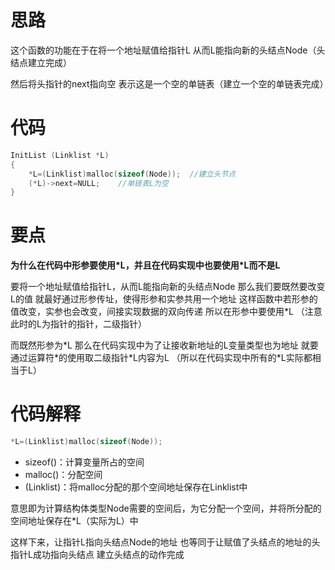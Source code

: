 # 思路
这个函数的功能在于在将一个地址赋值给指针L
从而L能指向新的头结点Node（头结点建立完成）

然后将头指针的next指向空
表示这是一个空的单链表（建立一个空的单链表完成）
# 代码
```c++
InitList (Linklist *L)
{
    *L=(Linklist)malloc(sizeof(Node));  //建立头节点
    (*L)->next=NULL;    //单链表L为空
}
```
# 要点
**为什么在代码中形参要使用\*L，并且在代码实现中也要使用\*L而不是L**

要将一个地址赋值给指针L，从而L能指向新的头结点Node
那么我们要既然要改变L的值
就最好通过形参传址，使得形参和实参共用一个地址
这样函数中若形参的值改变，实参也会改变，间接实现数据的双向传递
所以在形参中要使用\*L
（注意此时的L为指针的指针，二级指针）

而既然形参为\*L
那么在代码实现中为了让接收新地址的L变量类型也为地址
就要通过运算符*的使用取二级指针\*L内容为L
（所以在代码实现中所有的\*L实际都相当于L）
# 代码解释
```c++
*L=(Linklist)malloc(sizeof(Node));
```
 - sizeof()：计算变量所占的空间
 - malloc()：分配空间
 - (Linklist)：将malloc分配的那个空间地址保存在Linklist中

意思即为计算结构体类型Node需要的空间后，为它分配一个空间，并将所分配的空间地址保存在*L（实际为L）中

这样下来，让指针L指向头结点Node的地址
也等同于让赋值了头结点的地址的头指针L成功指向头结点
建立头结点的动作完成
